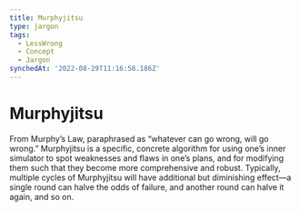 ```yaml
---
title: Murphyjitsu
type: jargon
tags:
  - LessWrong
  - Concept
  - Jargon
synchedAt: '2022-08-29T11:16:58.186Z'
---
```

# Murphyjitsu



From Murphy’s Law, paraphrased as “whatever can go wrong, will go wrong.” Murphyjitsu is a specific, concrete algorithm for using one’s inner simulator to spot weaknesses and flaws in one’s plans, and for modifying them such that they become more comprehensive and robust. Typically, multiple cycles of Murphyjitsu will have additional but diminishing effect—a single round can halve the odds of failure, and another round can halve it again, and so on.  
 